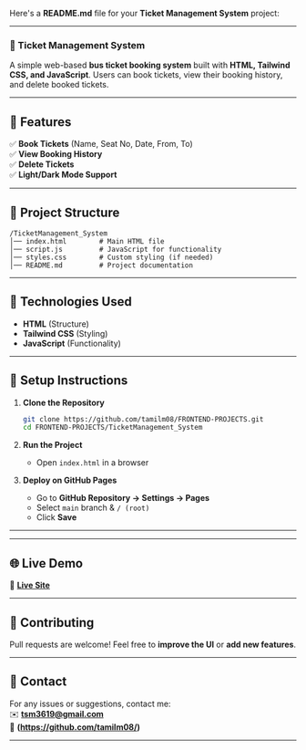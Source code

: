 Here's a **README.md** file for your **Ticket Management System** project:  


---

### 🚌 Ticket Management System  

A simple web-based **bus ticket booking system** built with **HTML, Tailwind CSS, and JavaScript**. Users can book tickets, view their booking history, and delete booked tickets.

---

## 🚀 Features  
✅ **Book Tickets** (Name, Seat No, Date, From, To)  
✅ **View Booking History**  
✅ **Delete Tickets**  
✅ **Light/Dark Mode Support**  

---

## 📂 Project Structure  
```
/TicketManagement_System  
│── index.html        # Main HTML file  
│── script.js         # JavaScript for functionality  
│── styles.css        # Custom styling (if needed)  
│── README.md         # Project documentation  
```

---

## 🎨 Technologies Used  
- **HTML** (Structure)  
- **Tailwind CSS** (Styling)  
- **JavaScript** (Functionality)  

---

## 🔧 Setup Instructions  
1. **Clone the Repository**  
   ```bash
   git clone https://github.com/tamilm08/FRONTEND-PROJECTS.git
   cd FRONTEND-PROJECTS/TicketManagement_System
   ```

2. **Run the Project**  
   - Open `index.html` in a browser  

3. **Deploy on GitHub Pages**  
   - Go to **GitHub Repository → Settings → Pages**  
   - Select `main` branch & `/ (root)`  
   - Click **Save**  

---



---

## 🌐 Live Demo  
🔗 **[Live Site](https://tamilm08.github.io/TicketManagement_System/)**  

---

## 🤝 Contributing  
Pull requests are welcome! Feel free to **improve the UI** or **add new features**.  

---

## 📧 Contact  
For any issues or suggestions, contact me:  
✉️ **tsm3619@gmail.com**  
🔗 **(https://github.com/tamilm08/)**  

---
